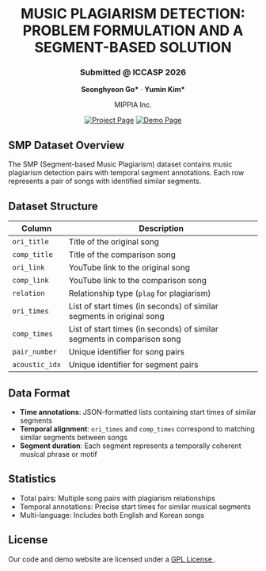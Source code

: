 <div align="center">

#  MUSIC PLAGIARISM DETECTION: PROBLEM FORMULATION AND A SEGMENT-BASED SOLUTION

<h3>Submitted @ ICCASP 2026</h3>

<p>
  <b>Seonghyeon Go*</b> · <b>Yumin Kim*</b> 
</p>

<p>MIPPIA Inc.</p>

[![Project Page](https://img.shields.io/badge/Project-Website-blue)](https://mippia.github.io/ICASSP2026-MPD/)
[![Demo Page](https://img.shields.io/badge/Demo-Page-red)](https://huggingface.co/spaces/mippia/MPD-demo)

</div>


## SMP Dataset Overview


The SMP (Segment-based Music Plagiarism) dataset contains music plagiarism detection pairs with temporal segment annotations. Each row represents a pair of songs with identified similar segments.

## Dataset Structure

| Column | Description |
|--------|-------------|
| `ori_title` | Title of the original song |
| `comp_title` | Title of the comparison song |
| `ori_link` | YouTube link to the original song |
| `comp_link` | YouTube link to the comparison song |
| `relation` | Relationship type (`plag` for plagiarism) |
| `ori_times` | List of start times (in seconds) of similar segments in original song |
| `comp_times` | List of start times (in seconds) of similar segments in comparison song |
| `pair_number` | Unique identifier for song pairs |
| `acoustic_idx` | Unique identifier for segment pairs |

## Data Format
- **Time annotations**: JSON-formatted lists containing start times of similar segments
- **Temporal alignment**: `ori_times` and `comp_times` correspond to matching similar segments between songs
- **Segment duration**: Each segment represents a temporally coherent musical phrase or motif

## Statistics
- Total pairs: Multiple song pairs with plagiarism relationships
- Temporal annotations: Precise start times for similar musical segments
- Multi-language: Includes both English and Korean songs

## License
Our code and demo website are licensed under a 
  <a href="https://www.gnu.org/licenses/gpl-3.0.html" 
     class="text-blue-500 hover:underline">
    GPL License
  </a>.